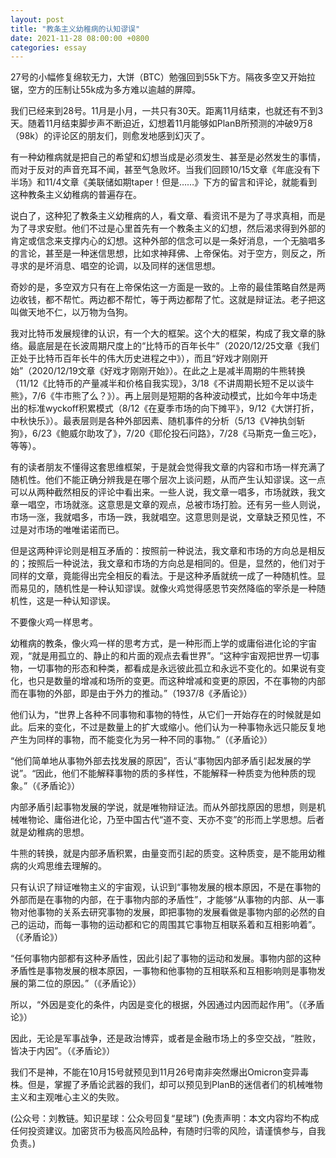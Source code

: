 ```yaml
---
layout: post
title: "教条主义幼稚病的认知谬误"
date: 2021-11-28 08:00:00 +0800
categories: essay
---
```


27号的小幅修复绵软无力，大饼（BTC）勉强回到55k下方。隔夜多空又开始拉锯，空方的压制让55k成为多方难以逾越的屏障。

我们已经来到28号。11月是小月，一共只有30天。距离11月结束，也就还有不到3天。随着11月结束脚步声不断迫近，幻想着11月能够如PlanB所预测的冲破9万8（98k）的评论区的朋友们，则愈发地感到幻灭了。

有一种幼稚病就是把自己的希望和幻想当成是必须发生、甚至是必然发生的事情，而对于反对的声音充耳不闻，甚至气急败坏。当我们回顾10/15文章《年底没有下半场》和11/4文章《美联储如期taper！但是……》下方的留言和评论，就能看到这种教条主义幼稚病的普遍存在。

说白了，这种犯了教条主义幼稚病的人，看文章、看资讯不是为了寻求真相，而是为了寻求安慰。他们不过是心里首先有一个教条主义的幻想，然后渴求得到外部的肯定或信念来支撑内心的幻想。这种外部的信念可以是一条好消息，一个无脑唱多的言论，甚至是一种迷信思想，比如求神拜佛、上帝保佑。对于空方，则反之，所寻求的是坏消息、唱空的论调，以及同样的迷信思想。

奇妙的是，多空双方只有在上帝保佑这一方面是一致的。上帝的最佳策略自然是两边收钱，都不帮忙。两边都不帮忙，等于两边都帮了忙。这就是辩证法。老子把这叫做天地不仁，以万物为刍狗。

我对比特币发展规律的认识，有一个大的框架。这个大的框架，构成了我文章的脉络。最底层是在长波周期尺度上的“比特币的百年长牛”（2020/12/25文章《我们正处于比特币百年长牛的伟大历史进程之中》），而且“好戏才刚刚开始”（2020/12/19文章《好戏才刚刚开始》）。在此之上是减半周期的牛熊转换（11/12《比特币的产量减半和价格自我实现》，3/18《不讲周期长短不足以谈牛熊》，7/6《牛市熊了么？》）。再上层则是短期的各种波动模式，比如今年中场走出的标准wyckoff积累模式（8/12《在夏季市场的向下摊平》，9/12《大饼打折，中秋快乐》）。最表层则是各种外部因素、随机事件的分析（5/13《V神执剑斩狗》，6/23《鲍威尔助攻了》，7/20《耶伦投石问路》，7/28《马斯克一鱼三吃》，等等）。

有的读者朋友不懂得这套思维框架，于是就会觉得我文章的内容和市场一样充满了随机性。他们不能正确分辨我是在哪个层次上谈问题，从而产生认知谬误。这一点可以从两种截然相反的评论中看出来。一些人说，我文章一唱多，市场就跌，我文章一唱空，市场就涨。这意思是文章的观点，总被市场打脸。还有另一些人则说，市场一涨，我就唱多，市场一跌，我就唱空。这意思则是说，文章缺乏预见性，不过是对市场的唯唯诺诺而已。

但是这两种评论则是相互矛盾的：按照前一种说法，我文章和市场的方向总是相反的；按照后一种说法，我文章和市场的方向总是相同的。但是，显然的，他们对于同样的文章，竟能得出完全相反的看法。于是这种矛盾就统一成了一种随机性。显而易见的，随机性是一种认知谬误。就像火鸡觉得感恩节突然降临的宰杀是一种随机性，这是一种认知谬误。

不要像火鸡一样思考。

幼稚病的教条，像火鸡一样的思考方式，是一种形而上学的或庸俗进化论的宇宙观，“就是用孤立的、静止的和片面的观点去看世界”。“这种宇宙观把世界一切事物，一切事物的形态和种类，都看成是永远彼此孤立和永远不变化的。如果说有变化，也只是数量的增减和场所的变更。而这种增减和变更的原因，不在事物的内部而在事物的外部，即是由于外力的推动。”（1937/8《矛盾论》）

他们认为，“世界上各种不同事物和事物的特性，从它们一开始存在的时候就是如此。后来的变化，不过是数量上的扩大或缩小。他们认为一种事物永远只能反复地产生为同样的事物，而不能变化为另一种不同的事物。”（《矛盾论》）

“他们简单地从事物外部去找发展的原因”，否认“事物因内部矛盾引起发展的学说”。“因此，他们不能解释事物的质的多样性，不能解释一种质变为他种质的现象。”（《矛盾论》）

内部矛盾引起事物发展的学说，就是唯物辩证法。而从外部找原因的思想，则是机械唯物论、庸俗进化论，乃至中国古代“道不变、天亦不变”的形而上学思想。后者就是幼稚病的思想。

牛熊的转换，就是内部矛盾积累，由量变而引起的质变。这种质变，是不能用幼稚病的火鸡思维去理解的。

只有认识了辩证唯物主义的宇宙观，认识到“事物发展的根本原因，不是在事物的外部而是在事物的内部，在于事物内部的矛盾性”，才能够“从事物的内部、从一事物对他事物的关系去研究事物的发展，即把事物的发展看做是事物内部的必然的自己的运动，而每一事物的运动都和它的周围其它事物互相联系着和互相影响着”。（《矛盾论》）

“任何事物内部都有这种矛盾性，因此引起了事物的运动和发展。事物内部的这种矛盾性是事物发展的根本原因，一事物和他事物的互相联系和互相影响则是事物发展的第二位的原因。”（《矛盾论》）

所以，“外因是变化的条件，内因是变化的根据，外因通过内因而起作用”。（《矛盾论》）

因此，无论是军事战争，还是政治博弈，或者是金融市场上的多空交战，“胜败，皆决于内因”。（《矛盾论》）

我们不是神，不能在10月15号就预见到11月26号南非突然爆出Omicron变异毒株。但是，掌握了矛盾论武器的我们，却可以预见到PlanB的迷信者们的机械唯物主义和主观唯心主义的失败。

(公众号：刘教链。知识星球：公众号回复“星球”)
(免责声明：本文内容均不构成任何投资建议。加密货币为极高风险品种，有随时归零的风险，请谨慎参与，自我负责。)
